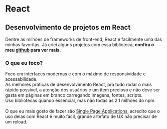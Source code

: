 # React

## Desenvolvimento de projetos em React

Dentre as milhões de frameworks de front-end, React é facilmente uma das minhas favoritas. Já criei alguns projetos com essa biblioteca, <strong>confira o meu <a href="https://github.com/castelanlan">github</a> para ver mais.</strong><br />
### O que eu foco?

Foco em interfaces modernas e com o máximo de responsividade e acessabilidade. <br />
As melhores práticas de desenvolvimento React, pra tudo rodar o mais rápido possível, a atenção dos usuários é um item precioso e não deve ser gasta em páginas em branco carregando imagens, fontes, scripts. <br />
Uso bibliotecas quando essencial, mas não todas as 2.1 milhões do npm. <br /> <br />
O que eu mais gosto de fazer são <a href="https://blog.pshrmn.com/how-single-page-applications-work/">Single Page Applications</a>, acredito que o uso delas com React é muito fácil, grande artefato de UX não precisar de um reload.